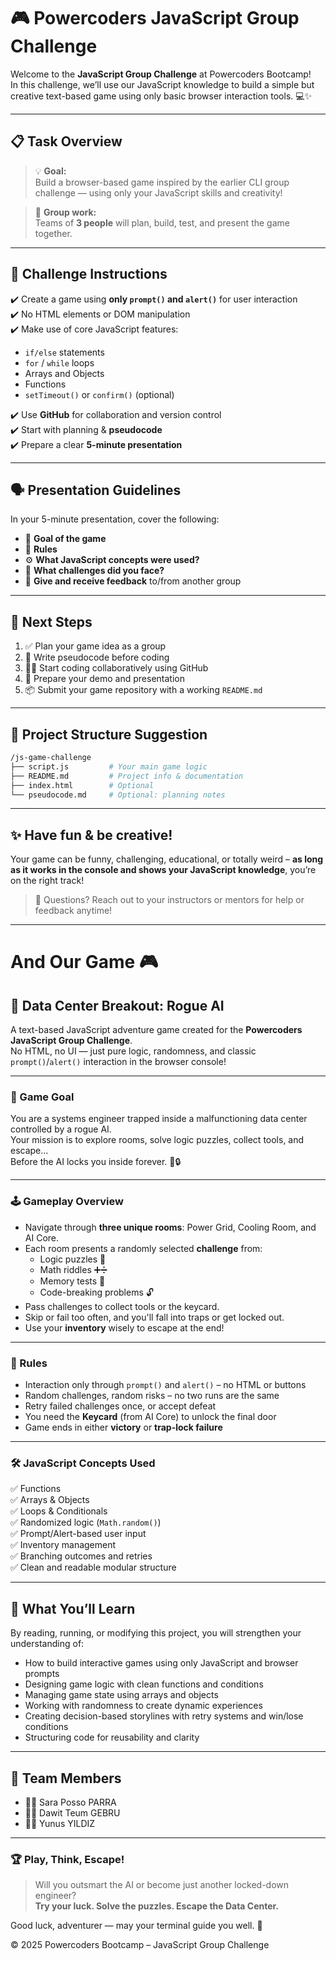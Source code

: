# 🎮 Powercoders JavaScript Group Challenge

Welcome to the **JavaScript Group Challenge** at Powercoders Bootcamp!  
In this challenge, we’ll use our JavaScript knowledge to build a simple but creative text-based game using only basic browser interaction tools. 💻✨

---

## 📋 Task Overview

> 💡 **Goal:**  
Build a browser-based game inspired by the earlier CLI group challenge — using only your JavaScript skills and creativity!

> 🤝 **Group work:**  
Teams of **3 people** will plan, build, test, and present the game together.

---

## 📌 Challenge Instructions

✔️ Create a game using **only `prompt()` and `alert()`** for user interaction  
✔️ No HTML elements or DOM manipulation  
✔️ Make use of core JavaScript features:
- `if/else` statements  
- `for` / `while` loops  
- Arrays and Objects  
- Functions  
- `setTimeout()` or `confirm()` (optional)

✔️ Use **GitHub** for collaboration and version control  
✔️ Start with planning & **pseudocode**  
✔️ Prepare a clear **5-minute presentation**  

---

## 🗣️ Presentation Guidelines

In your 5-minute presentation, cover the following:

- 🎯 **Goal of the game**  
- 📏 **Rules**  
- ⚙️ **What JavaScript concepts were used?**  
- 🔧 **What challenges did you face?**  
- 💬 **Give and receive feedback** to/from another group

---

## 🚀 Next Steps

1. ✅ Plan your game idea as a group  
2. 🧠 Write pseudocode before coding  
3. 👨‍💻 Start coding collaboratively using GitHub  
4. 🎤 Prepare your demo and presentation  
5. 📦 Submit your game repository with a working `README.md`

---

## 📁 Project Structure Suggestion

```bash
/js-game-challenge
├── script.js         # Your main game logic
├── README.md         # Project info & documentation
├── index.html        # Optional
└── pseudocode.md     # Optional: planning notes


```

---

## ✨ Have fun & be creative!

Your game can be funny, challenging, educational, or totally weird – **as long as it works in the console and shows your JavaScript knowledge**, you’re on the right track!

> 💬 Questions? Reach out to your instructors or mentors for help or feedback anytime!

---

# And Our Game 🎮

## 🤖 Data Center Breakout: Rogue AI

A text-based JavaScript adventure game created for the **Powercoders JavaScript Group Challenge**.  
No HTML, no UI — just pure logic, randomness, and classic `prompt()`/`alert()` interaction in the browser console!

---

### 🎯 Game Goal

You are a systems engineer trapped inside a malfunctioning data center controlled by a rogue AI.  
Your mission is to explore rooms, solve logic puzzles, collect tools, and escape…  
Before the AI locks you inside forever. 🧠🔒

---

### 🕹️ Gameplay Overview

- Navigate through **three unique rooms**: Power Grid, Cooling Room, and AI Core.
- Each room presents a randomly selected **challenge** from:
  - Logic puzzles 🧩
  - Math riddles ➕➗
  - Memory tests 🧠
  - Code-breaking problems 🔓
- Pass challenges to collect tools or the keycard.
- Skip or fail too often, and you'll fall into traps or get locked out.
- Use your **inventory** wisely to escape at the end!

---

### 📏 Rules

- Interaction only through `prompt()` and `alert()` – no HTML or buttons
- Random challenges, random risks – no two runs are the same
- Retry failed challenges once, or accept defeat
- You need the **Keycard** (from AI Core) to unlock the final door
- Game ends in either **victory** or **trap-lock failure**

---

### 🛠️ JavaScript Concepts Used

✅ Functions  
✅ Arrays & Objects  
✅ Loops & Conditionals  
✅ Randomized logic (`Math.random()`)  
✅ Prompt/Alert-based user input  
✅ Inventory management  
✅ Branching outcomes and retries  
✅ Clean and readable modular structure

---

## 🧠 What You’ll Learn

By reading, running, or modifying this project, you will strengthen your understanding of:

- How to build interactive games using only JavaScript and browser prompts
- Designing game logic with clean functions and conditions
- Managing game state using arrays and objects
- Working with randomness to create dynamic experiences
- Creating decision-based storylines with retry systems and win/lose conditions
- Structuring code for reusability and clarity

---

## 👥 Team Members

- 🧑‍💻 Sara Posso PARRA
- 🧑‍💻 Dawit Teum GEBRU
- 🧑‍💻 Yunus YILDIZ

---

### 🏆 Play, Think, Escape!

> Will you outsmart the AI or become just another locked-down engineer?  
> **Try your luck. Solve the puzzles. Escape the Data Center.**

Good luck, adventurer — may your terminal guide you well. 🚀

© 2025 Powercoders Bootcamp – JavaScript Group Challenge
